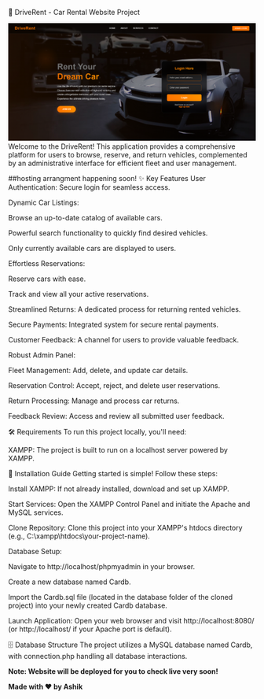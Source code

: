 🚗 DriveRent - Car Rental Website Project

![Project Screenshot](./images/homepage.png) 
Welcome to the DriveRent! This application provides a comprehensive platform for users to browse, reserve, and return vehicles, complemented by an administrative interface for efficient fleet and user management.

##hosting arrangment happening soon!
✨ Key Features
User Authentication: Secure login for seamless access.

Dynamic Car Listings:

Browse an up-to-date catalog of available cars.

Powerful search functionality to quickly find desired vehicles.

Only currently available cars are displayed to users.

Effortless Reservations:

Reserve cars with ease.

Track and view all your active reservations.

Streamlined Returns: A dedicated process for returning rented vehicles.

Secure Payments: Integrated system for secure rental payments.

Customer Feedback: A channel for users to provide valuable feedback.

Robust Admin Panel:

Fleet Management: Add, delete, and update car details.

Reservation Control: Accept, reject, and delete user reservations.

Return Processing: Manage and process car returns.

Feedback Review: Access and review all submitted user feedback.

🛠️ Requirements
To run this project locally, you'll need:

XAMPP: The project is built to run on a localhost server powered by XAMPP.

🚀 Installation Guide
Getting started is simple! Follow these steps:

Install XAMPP: If not already installed, download and set up XAMPP.

Start Services: Open the XAMPP Control Panel and initiate the Apache and MySQL services.

Clone Repository: Clone this project into your XAMPP's htdocs directory (e.g., C:\xampp\htdocs\your-project-name\).

Database Setup:

Navigate to http://localhost/phpmyadmin in your browser.

Create a new database named Cardb.

Import the Cardb.sql file (located in the database folder of the cloned project) into your newly created Cardb database.

Launch Application: Open your web browser and visit http://localhost:8080/ (or http://localhost/ if your Apache port is default).

🗄️ Database Structure
The project utilizes a MySQL database named Cardb, with connection.php handling all database interactions.

**Note: Website will be deployed for you to check live very soon!**

**Made with ❤️ by Ashik**

